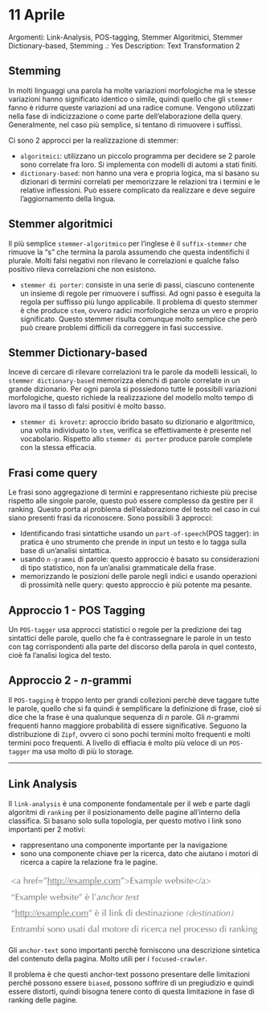 # 11 Aprile

Argomenti: Link-Analysis, POS-tagging, Stemmer Algoritmici, Stemmer Dictionary-based, Stemming
.: Yes
Description: Text Transformation 2

## Stemming

In molti linguaggi una parola ha molte variazioni morfologiche ma le stesse variazioni hanno significato identico o simile, quindi quello che gli `stemmer` fanno è ridurre queste variazioni ad una radice comune. Vengono utilizzati nella fase di indicizzazione o come parte dell’elaborazione della query. Generalmente, nel caso più semplice, si tentano di rimuovere i suffissi.

Ci sono 2 approcci per la realizzazione di stemmer:

- `algoritmici`: utilizzano un piccolo programma per decidere se 2 parole sono correlate fra loro. Si implementa con modelli di automi a stati finiti.
- `dictionary-based`: non hanno una vera e propria logica, ma si basano su dizionari di termini correlati per memorizzare le relazioni tra i termini e le relative inflessioni. Può essere complicato da realizzare e deve seguire l’aggiornamento della lingua.

## Stemmer algoritmici

Il più semplice `stemmer-algoritmico` per l’inglese è il `suffix-stemmer` che rimuove la “s” che termina la parola assumendo che questa indentifichi il plurale. Molti falsi negativi non rilevano le correlazioni e qualche falso positivo rileva correlazioni che non esistono.

- `stemmer di porter`: consiste in una serie di passi, ciascuno contenente un insieme di regole per rimuovere i suffissi. Ad ogni passo è eseguita la regola per suffisso più lungo applicabile. Il problema di questo stemmer è che produce `stem`, ovvero radici morfologiche senza un vero e proprio significato. Questo stemmer risulta comunque molto semplice che però può creare problemi difficili da correggere in fasi successive.

## Stemmer Dictionary-based

Inceve di cercare di rilevare correlazioni tra le parole da modelli lessicali, lo `stemmer dictionary-based` memorizza elenchi di parole correlate in un grande dizionario. Per ogni parola si possiedono tutte le possibili variazioni morfologiche, questo richiede la realizzazione del modello molto tempo di lavoro ma il tasso di falsi positivi è molto basso.

- `stemmer di krovetz`: aproccio ibrido basato su dizionario e algoritmico, una volta individuato lo `stem`, verifica se effettivamente è presente nel vocabolario. Rispetto allo `stemmer di porter` produce parole complete con la stessa efficacia.

## Frasi come query

Le frasi sono aggregazione di termini e rappresentano richieste più precise rispetto alle singole parole, questo può essere complesso da gestire per il ranking. Questo porta al problema dell’elaborazione del testo nel caso in cui siano presenti frasi da riconoscere. Sono possibili 3 approcci:

- Identificando frasi sintattiche usando un `part-of-speech`(POS tagger): in pratica è uno strumento che prende in input un testo e lo tagga sulla base di un’analisi sintattica.
- usando `n-grammi` di parole: questo approccio è basato su considerazioni di tipo statistico, non fa un’analisi grammaticale della frase.
- memorizzando le posizioni delle parole negli indici e usando operazioni di prossimità nelle query: questo approccio è più potente ma pesante.

## Approccio 1 - POS Tagging

Un `POS-tagger` usa approcci statistici o regole per la predizione dei tag sintattici delle parole, quello che fa è contrassegnare le parole in un testo con tag corrispondenti alla parte del discorso della parola in quel contesto, cioè fa l’analisi logica del testo.

## Approccio 2 - $n$-grammi

Il `POS-tagging` è troppo lento per grandi collezioni perchè deve taggare tutte le parole, quello che si fa quindi è semplificare la definizione di frase, cioè si dice che la frase è una qualunque sequenza di $n$ parole. Gli $n$-grammi frequenti hanno maggiore probabilità di essere significative. Seguono la distribuzione di `Zipf`, ovvero ci sono pochi termini molto frequenti e molti termini poco frequenti. A livello di effiacia è molto più veloce di un `POS-tagger` ma usa molto di più lo storage. 

---

## Link Analysis

Il `link-analysis` è una componente fondamentale per il web e parte dagli algoritmi di `ranking` per il posizionamento delle pagine all’interno della classifica. Si basano solo sulla topologia, per questo motivo i link sono importanti per 2 motivi:

- rappresentano una componente importante per la navigazione
- sono una componente chiave per la ricerca, dato che aiutano i motori di ricerca a capire la relazione fra le pagine.

![Untitled](SII1104.png)

Gli `anchor-text` sono importanti perchè forniscono una descrizione sintetica del contenuto della pagina. Molto utili per i `focused-crawler`.

Il problema è che questi anchor-text possono presentare delle limitazioni perché possono essere `biased`, possono soffrire di un pregiudizio e quindi essere distorti, quindi bisogna tenere conto di questa limitazione in fase di ranking delle pagine.
